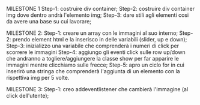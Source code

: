 <!-- Consegna:
Dato un array contenente una lista di cinque immagini, creare un carosello come nello screenshot allegato.-->

MILESTONE 1
Step-1: costruire div container;
Step-2: costruire div container img dove dentro andrà l'elemento img;
Step-3: dare stili agli elementi cosi da avere una base su cui lavorare;

<!-- Adesso rimuoviamo tutto il markup statico e inseriamo tutte le immagini dinamicamente servendoci dell’array fornito e un semplice ciclo for che concatena un template literal.
Tutte le immagini saranno nascoste, tranne la prima, che avrà una classe specifica che la renderà visibile.
Al termine di questa fase ci ritroveremo con lo stesso slider stilato nella milestone 1, ma costruito dinamicamente attraverso JavaScript. -->
MILESTONE 2:
Step-1: creare un array con le immagini al suo interno;
Step-2: prendo element html e la inserisco in delle variabili (slider, up e down);
Step-3: inizializzo una variabile che comprenderà i numeri di click per scorrere le immagini
Step-4: aggiungo gli eventi click sulle row up/down che andranno a togliere/aggiungere la classe show per far apparire le immagini mentre clicchiamo sulle frecce;
Step-5: apro un ciclo for in cui inserirò una stringa che comprenderà l'aggiunta di un elemento con la rispettiva img per 5 volte.


<!-- Al click dell’utente sulle frecce, il programma cambierà l’immagine attiva, che quindi verrà visualizzata al posto della precedente. -->
MILESTONE 3:
Step-1: creo addeventlistener che cambierà l'immagine (al click dell'utente);
